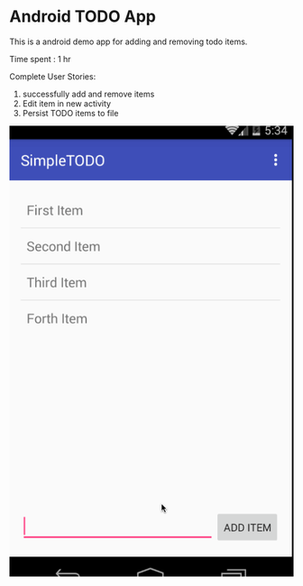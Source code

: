 <h1>Android TODO App</h1>

This is a android demo app for adding and removing todo items. 

Time spent : 1 hr

Complete User Stories:

1. successfully add and remove items
2. Edit item in new activity
3. Persist TODO items to file

![Alt text](https://github.com/tranjith/SimpleTODO/blob/master/SimpleTodo.gif "TODO.gif")
